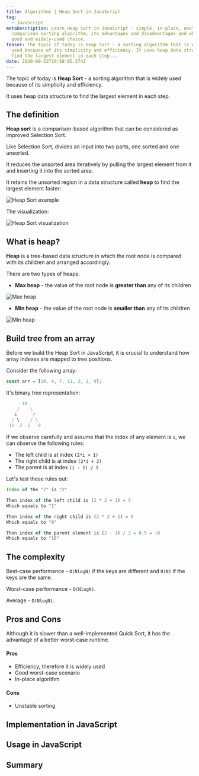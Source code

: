 ```yaml
---
title: Algorithms | Heap Sort in JavaScript
tag:
  - JavaScript
metaDescription: Learn Heap Sort in JavaScript - simple, in-place, unstable,
  comparison sorting algorithm, its advantages and disadvantages and why it is a
  good and widely-used choice.
teaser: The topic of today is Heap Sort - a sorting algorithm that is widely
  used because of its simplicity and efficiency. It uses heap data structure to
  find the largest element in each step...
date: 2020-09-23T19:58:05.574Z
---
```

The topic of today is **Heap Sort** - a sorting algorithm that is widely used because of its simplicity and efficiency.

It uses heap data structure to find the largest element in each step.

## The definition

**Heap sort** is a comparison-based algorithm that can be considered as improved Selection Sort.

Like Selection Sort, divides an input into two parts, one sorted and one unsorted.

It reduces the unsorted area iteratively by pulling the largest element from it and inserting it into the sorted area.

It retains the unsorted region in a data structure called **heap** to find the largest element faster:

![Heap Sort example](/img/heap_sort_example.gif "Heap Sort example")

The visualization:

![Heap Sort visualization](/img/sorting_heapsort_anim.gif "Heap Sort visualization")

## What is heap?

**Heap** is a tree-based data structure in which the root node is compared with its children and arranged accordingly.

There are two types of heaps:

* **Max heap** - the value of the root node is **greater than** any of its children

![Max heap](/img/max-heap.svg "Max heap")

* **Min heap** - the value of the root node is **smaller than** any of its children

![Min heap](/img/min-heap.png "Min heap")

## Build tree from an array

Before we build the Heap Sort in JavaScript, it is crucial to understand how array indexes are mapped to tree positions.

Consider the following array:

```javascript
const arr = [10, 4, 7, 11, 2, 1, 9];
```

It's binary tree representation:

```javascript
      10
    /    \
   4      7
  / \    / \
 11  2  1   9
```

If we observe carefully and assume that the index of any element is `i`, we can observe the following rules:

* The left child is at index `(2*i + 1)`
* The right child is at index `(2*i + 2)`
* The parent is at index `(i - 1) / 2`

Let's test these rules out:

```javascript
Index of the "7" is "2"

Then index of the left child is (2 * 2 + 1) = 5
Which equals to "1"

Then index of the right child is (2 * 2 + 2) = 6
Which equals to "9"

Then index of the parent element is (2 - 1) / 2 = 0.5 = ~0
Which equals to "10"
```

## The complexity

Best-case performance - `O(NlogN)` if the keys are different and `O(N)` if the keys are the same.

Worst-case performance - `O(NlogN)`.

Average - `O(NlogN)`.

## Pros and Cons

Although it is slower than a well-implemented Quick Sort, it has the advantage of a better worst-case runtime.

#### Pros

* Efficiency, therefore it is widely used
* Good worst-case scenario
* In-place algorithm

#### Cons

* Unstable sorting

## Implementation in JavaScript

## Usage in JavaScript

## Summary